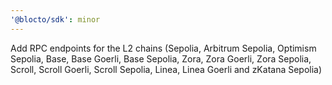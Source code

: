 ```yaml
---
'@blocto/sdk': minor
---
```


Add RPC endpoints for the L2 chains (Sepolia, Arbitrum Sepolia, Optimism Sepolia, Base, Base Goerli, Base Sepolia, Zora, Zora Goerli, Zora Sepolia, Scroll, Scroll Goerli, Scroll Sepolia, Linea, Linea Goerli and zKatana Sepolia)
